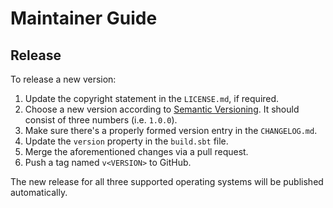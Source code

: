 ﻿<!--
SPDX-FileCopyrightText: 2024 Friedrich von Never <friedrich@fornever.me>

SPDX-License-Identifier: MIT
-->

Maintainer Guide
================

Release
-------
To release a new version:
1. Update the copyright statement in the `LICENSE.md`, if required.
2. Choose a new version according to [Semantic Versioning][semver]. It should consist of three numbers (i.e. `1.0.0`).
3. Make sure there's a properly formed version entry in the `CHANGELOG.md`.
4. Update the `version` property in the `build.sbt` file.
5. Merge the aforementioned changes via a pull request.
6. Push a tag named `v<VERSION>` to GitHub.

The new release for all three supported operating systems will be published automatically.

[semver]: https://semver.org/spec/v2.0.0.html
